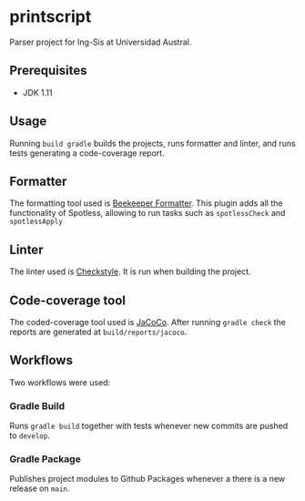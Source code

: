# printscript
Parser project for Ing-Sis at Universidad Austral.

## Prerequisites
- JDK 1.11

## Usage
Running ` build gradle ` builds the projects, runs formatter and linter, and runs tests generating a code-coverage report.

## Formatter
The formatting tool used is [Beekeeper Formatter](https://github.com/beekpr/beekeeper-gradle-plugins/tree/master/beekeeper-formatter-plugin). This plugin adds all the functionality of Spotless, allowing to run tasks such as `spotlessCheck` and `spotlessApply`

## Linter
The linter used is [Checkstyle](https://checkstyle.sourceforge.io/). It is run when building the project.

## Code-coverage tool
The coded-coverage tool used is [JaCoCo](https://www.eclemma.org/jacoco/). After running `gradle check` the reports are generated at `build/reports/jacoco`.

## Workflows
Two workflows were used:
### Gradle Build
Runs `gradle build` together with tests whenever new commits are pushed to `develop`.
### Gradle Package
Publishes project modules to Github Packages whenever a there is a new release on `main`.

